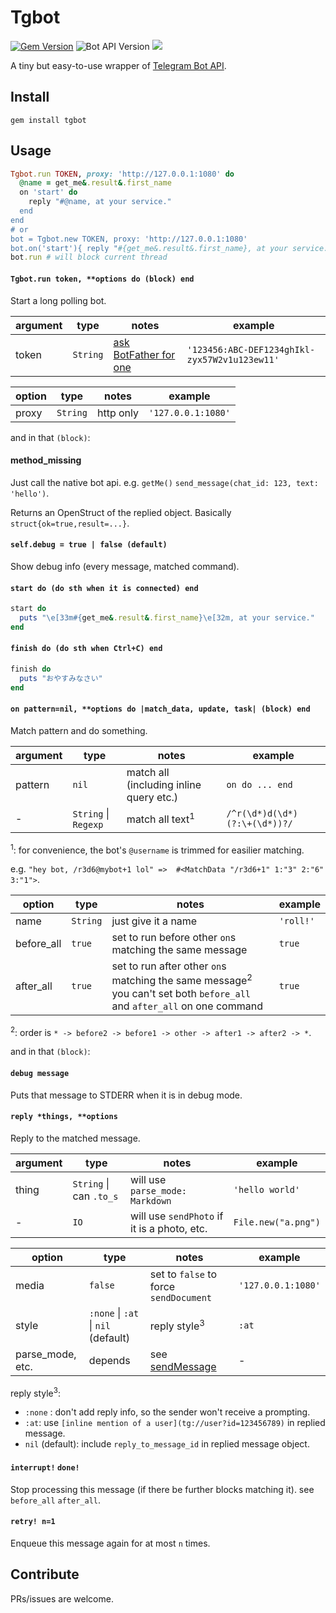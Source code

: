 # Tgbot

[![Gem Version](https://badge.fury.io/rb/tgbot.svg)](https://badge.fury.io/rb/tgbot)
![Bot API Version](https://img.shields.io/badge/Bot%20API-4.4-blue.svg?style=flat-square)
![](https://img.shields.io/badge/License-MIT-lightgrey.svg?style=flat-square)

A tiny but easy-to-use wrapper of [Telegram Bot API](https://core.telegram.org/bots/api).

## Install

    gem install tgbot

## Usage

```ruby
Tgbot.run TOKEN, proxy: 'http://127.0.0.1:1080' do
  @name = get_me&.result&.first_name
  on 'start' do
    reply "#@name, at your service."
  end
end
# or
bot = Tgbot.new TOKEN, proxy: 'http://127.0.0.1:1080'
bot.on('start'){ reply "#{get_me&.result&.first_name}, at your service." }
bot.run # will block current thread
```

#### `Tgbot.run token, **options do (block) end`

Start a long polling bot.

| argument | type | notes | example |
|----------|------|-------|---------|
| token | `String` | [ask BotFather for one](https://core.telegram.org/bots#generating-an-authorization-token) | `'123456:ABC-DEF1234ghIkl-zyx57W2v1u123ew11'` |

| option | type | notes | example |
|--------|------|-------|---------|
| proxy | `String` | http only | `'127.0.0.1:1080'` |

and in that `(block)`:

#### method_missing

Just call the native bot api. e.g. `getMe()` `send_message(chat_id: 123, text: 'hello')`.

Returns an OpenStruct of the replied object. Basically `struct{ok=true,result=...}`.

#### `self.debug = true | false (default)`

Show debug info (every message, matched command).

#### `start do (do sth when it is connected) end`

```ruby
start do
  puts "\e[33m#{get_me&.result&.first_name}\e[32m, at your service."
end
```

#### `finish do (do sth when Ctrl+C) end`

```ruby
finish do
  puts "おやすみなさい"
end
```

#### `on pattern=nil, **options do |match_data, update, task| (block) end`

Match pattern and do something.

| argument | type | notes | example |
|----------|------|-------|---------|
| pattern | `nil` | match all (including inline query etc.) | `on do ... end` |
| - | `String` \| `Regexp` | match all text<sup>1</sup> | `/^r(\d*)d(\d*)(?:\+(\d*))?/` |

<sup>1</sup>: for convenience, the bot's `@username` is trimmed for easilier matching.

e.g. `"hey bot, /r3d6@mybot+1 lol" =>  #<MatchData "/r3d6+1" 1:"3" 2:"6" 3:"1">`.

| option | type | notes | example |
|--------|------|-------|---------|
| name | `String` | just give it a name | `'roll!'` |
| before_all | `true` | set to run before other `on`s matching the same message | `true` |
| after_all | `true` | set to run after other `on`s matching the same message<sup>2</sup><br>you can't set both `before_all` and `after_all` on one command | `true` |

<sup>2</sup>: order is `* -> before2 -> before1 -> other -> after1 -> after2 -> *`.

and in that `(block)`:

#### `debug message`

Puts that message to STDERR when it is in debug mode.

#### `reply *things, **options`

Reply to the matched message.

| argument | type | notes | example |
|----------|------|-------|---------|
| thing | `String` \| can `.to_s` | will use `parse_mode: Markdown` | `'hello world'` |
| - | `IO` | will use `sendPhoto` if it is a photo, etc. | `File.new("a.png")` |

| option | type | notes | example |
|--------|------|-------|---------|
| media | `false` | set to `false` to force `sendDocument` | `'127.0.0.1:1080'` |
| style | `:none` \| `:at` \| `nil` (default) | reply style<sup>3</sup> | `:at` |
| parse_mode, etc. | depends | see [sendMessage](https://core.telegram.org/bots/api#sendmessage) | - |

reply style<sup>3</sup>:

- `:none` : don't add reply info, so the sender won't receive a prompting.
- `:at`: use `[inline mention of a user](tg://user?id=123456789)` in replied message.
- `nil` (default): include `reply_to_message_id` in replied message object.

#### `interrupt!` `done!`

Stop processing this message (if there be further blocks matching it). see `before_all` `after_all`.

#### `retry! n=1`

Enqueue this message again for at most `n` times.

## Contribute

PRs/issues are welcome.
